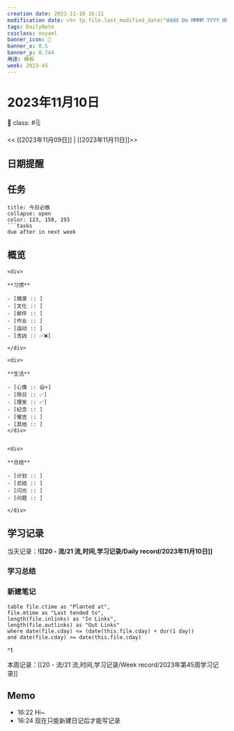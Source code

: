 ```yaml
---
creation date: 2023-11-10 16:21
modification date: <%+ tp.file.last_modified_date("dddd Do MMMM YYYY HH:mm:ss") %>
tags: DailyNote
cssclass: noyaml
banner_icon: 💌
banner_x: 0.5
banner_y: 0.744
用途: 模板
week: 2023-45
---
```


# 2023年11月10日

🎏 class: #🗒️ 

<< [[2023年11月09日]] | [[2023年11月11日]]>>
## 日期提醒

## 任务

```ad-todo
title: 今日必做
collapse: open
color: 123, 150, 193
```tasks
due after in next week

```


## 概览

```ad-flex
<div>

**习惯**

- [摘录 :: ]
- [文化 :: ]
- [邮件 :: ]
- [作业 :: ]
- [运动 :: ]
- [吉凶 :: ✅❌]

</div>

<div>

**生活**

- [心情 :: 😄☀️]
- [除日 :: ✅]
- [理发 :: ✅]
- [纪念 :: ]
- [催吉 :: ] 
- [其他 :: ]
</div>


<div>

**总结**

- [计划 :: ]
- [总结 :: ]
- [闪光 :: ]
- [问题 :: ]

</div>

```


## 学习记录
当天记录：**![[20 - 流/21 流,时间,学习记录/Daily record/2023年11月10日]]**

### 学习总结

### 新建笔记

```dataview
table file.ctime as "Planted at",
file.mtime as "Last tended to",
length(file.inlinks) as "In Links", 
length(file.outlinks) as "Out Links"
where date(file.cday) <= (date(this.file.cday) + dur(1 day))
and date(file.cday) >= date(this.file.cday)
```

^1

本周记录：[[20 - 流/21 流,时间,学习记录/Week record/2023年第45周学习记录]]

## Memo

- 16:22 Hi~<br>
- 16:24 现在只能新建日记后才能写记录